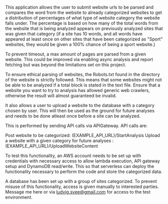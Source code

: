This application allows the user to submit website urls to be parsed and compares the word from the website to already categorized websites to get a distribution of percentages of what type of website category the website falls under. The percentage is based on how many of the total words from the website that is being analyzed appears on previously analyzed sites that was given that category (if a site has 10 words, and all words have appeared at least once on other sites that have been categorized as "Sport" websites, they would be given a 100% chance of being a sport website.)

To prevent timeout, a max amount of pages are parsed from a given website. This could be improved via enabling async analysis and report fetching but was beyond the limitations set on this project.

To ensure ethical parsing of websites, the Robots.txt found in the directory of the website is strictly followed. This means that some websites might not be able to be analyzed if a total block is stated in the text file. Ensure that a website you want to try to analysis has allowed generic web crawlers, otherwise the result will almost guaranteed be invalid.

It also allows a user to upload a website to the database with a category chosen by user. This will then be used as the ground for future analyses and needs to be done atleast once before a site can be analyzed.

This is performed by sending API calls via APIGateway. API calls are:

Post website to be categorized: (EXAMPLE_API_URL)/StartAnalysis
Upload a website with a given category for future analyses : (EXAMPLE_API_URL)/UploadWebsiteContent

To test this functionality, an AWS account needs to be set up with credentials with necessary access to allow lambda execution, API gateway setup and DynamoDB read/write. This so that serverless can deploy the functionality necessary to perform the code and store the categorized data.

A database has been set up with a group of sites categorized. To prevent misuse of this functionality, access is given manually to interested parties. Message me here or via ludvig.svee@gmail.com for access to the test environment.

